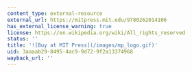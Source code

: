 ```yaml
---
content_type: external-resource
external_url: https://mitpress.mit.edu/9780262014106
has_external_license_warning: true
license: https://en.wikipedia.org/wiki/All_rights_reserved
status: ''
title: '![Buy at MIT Press](/images/mp_logo.gif)'
uid: 3aaaab29-8495-4ac9-9d72-9f2a13374968
wayback_url: ''
---
```

